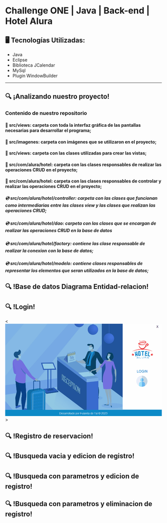 # Challenge ONE | Java | Back-end | Hotel Alura

## 🖥️ Tecnologías Utilizadas:

- Java
- Eclipse
- Biblioteca JCalendar
- MySql
- Plugin WindowBuilder </br>

---

## 🔍 ¡Analizando nuestro proyecto!

### Contenido de nuestro repositorio

#### 🔹 src/views: carpeta con toda la interfaz gráfica de las pantallas necesarias para desarrollar el programa;

#### 🔹 src/imagenes: carpeta con imágenes que se utilizaron en el proyecto;

#### 🔹 src/views: carpeta con las clases utilizadas para crear las vistas;

#### 🔹 src/com/alura/hotel: carpeta con las clases responsables de realizar las operaciones CRUD en el proyecto;

#### 🔹 src/com/alura/hotel: carpeta con las clases responsables de controlar y realizar las operaciones CRUD en el proyecto;

##### 💿 src/com/alura/hotel/controller: carpeta con las clases que funcionan como intermediarias entre las clases view y las clases que realizan las operaciones CRUD;

##### 💿 src/com/alura/hotel/dao: carpeta con las clases que se encargan de realizar las operaciones CRUD en la base de datos

##### 💿 src/com/alura/hotel/factory: contiene las clase responsable de realizar la conexion con la base de datos;

##### 💿 src/com/alura/hotel/modelo: contiene clases responsables de representar los elementos que seran utilizados en la base de datos;

## 🔍 !Base de datos Diagrama Entidad-relacion!


## 🔍 !Login!
<![Login](https://github.com/arcan16/hotel-alura/blob/618d71d0eaca8c2c84b177d8fb22abc343d0fcf2/imgR/login.gif)>

## 🔍 !Registro de reservacion!

## 🔍 !Busqueda vacia y edicion de registro!

## 🔍 !Busqueda con parametros y edicion de registro!

## 🔍 !Busqueda con parametros y eliminacion de registro!



